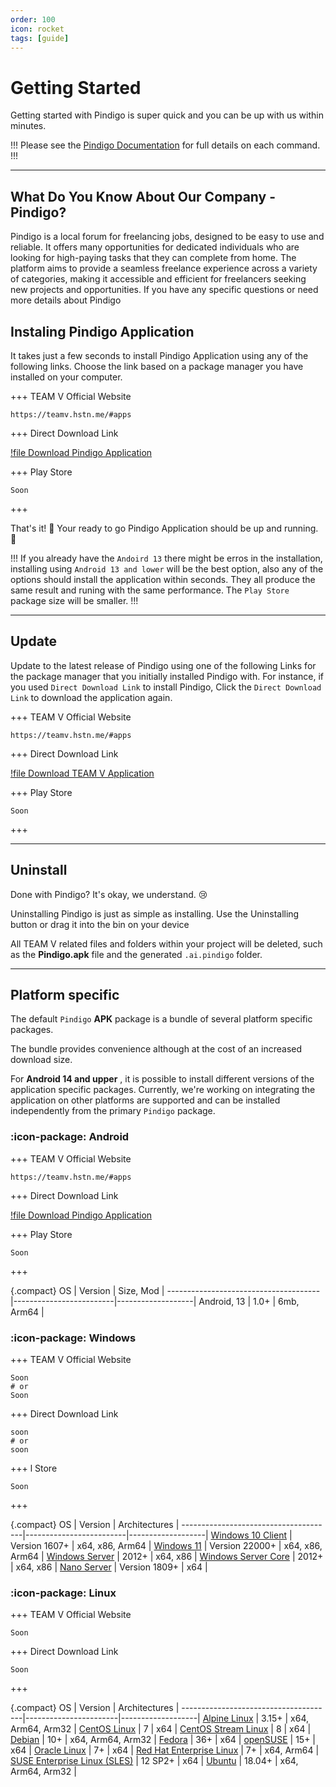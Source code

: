 ```yaml
---
order: 100
icon: rocket
tags: [guide]
---
```

# Getting Started

Getting started with Pindigo is super quick and you can be up with us within minutes.

!!!
Please see the [Pindigo Documentation](https://drive.google.com/file/d/17isAgRymaQ-wZUjt-D4OZ1s_YbAfNuTH/view?usp=drive_link) for full details on each command.
!!!

---

## What Do You Know About Our Company - Pindigo?

Pindigo is a local forum for freelancing jobs, designed to be easy to use and reliable. It offers many opportunities for dedicated individuals who are looking for high-paying tasks that they can complete from home. The platform aims to provide a seamless freelance experience across a variety of categories, making it accessible and efficient for freelancers seeking new projects and opportunities. If you have any specific questions or need more details about Pindigo

## Instaling Pindigo Application

It takes just a few seconds to install Pindigo Application using any of the following links. Choose the link based on a package manager you have installed on your computer.

+++ TEAM V Official Website
```
https://teamv.hstn.me/#apps
```
+++ Direct Download Link

[!file Download Pindigo Application](https://teamv.hstn.me/apps/Pindigo.apk)

+++ Play Store
```
Soon
```
+++

That's it! :tada: Your ready to go Pindigo Application should be up and running. :tada:

!!!
If you already have the `Andoird 13` there might be erros in the installation, installing using `Android 13 and lower` will be the best option, also any of the options should install the application within seconds. They all produce the same result and runing with the same performance. The `Play Store` package size will be smaller.
!!!

---

## Update

Update to the latest release of Pindigo using one of the following Links for the package manager that you initially installed Pindigo with. For instance, if you used `Direct Download Link` to install Pindigo, Click the `Direct Download Link` to download the application again.

+++ TEAM V Official Website
```
https://teamv.hstn.me/#apps
```
+++ Direct Download Link

[!file Download TEAM V Application](https://teamv.hstn.me/apps/Pindigo.apk)

+++ Play Store
```
Soon
```
+++

---

## Uninstall

Done with Pindigo? It's okay, we understand. :cry:

Uninstalling Pindigo is just as simple as installing. Use the Uninstalling button or drag it into the bin on your device



All TEAM V related files and folders within your project will be deleted, such as the **Pindigo.apk** file and the generated `.ai.pindigo` folder.

---

## Platform specific

The default `Pindigo` **APK** package is a bundle of several platform specific packages.

The bundle provides convenience although at the cost of an increased download size.

For **Android 14 and upper** , it is possible to install different versions of the  application specific packages. Currently, we're working on integrating the application on other platforms are supported and can be installed independently from the primary `Pindigo` package.

### :icon-package: Android

+++ TEAM V Official Website
```
https://teamv.hstn.me/#apps
```
+++ Direct Download Link

[!file Download Pindigo Application](https://teamv.hstn.me/apps/Pindigo.apk)

+++ Play Store
```
Soon
```
+++

{.compact}
OS                                    | Version                 | Size, Mod     | 
--------------------------------------|-------------------------|-------------------|
Android, 13                         | 1.0+                  | 6mb, Arm64        |

[macOS]: https://support.apple.com/macos

### :icon-package: Windows

+++ TEAM V Official Website
```
Soon
# or
Soon
```
+++ Direct Download Link
```
soon
# or
soon
```
+++ l Store
```
Soon
```
+++

{.compact}
OS                                    | Version                 | Architectures     |
--------------------------------------|-------------------------|-------------------|
[Windows 10 Client][Windows-client]   | Version 1607+           | x64, x86, Arm64   |
[Windows 11][Windows-client]          | Version 22000+          | x64, x86, Arm64   |
[Windows Server][Windows-Server]      | 2012+                   | x64, x86          |
[Windows Server Core][Windows-Server] | 2012+                   | x64, x86          |
[Nano Server][Nano-Server]            | Version 1809+           | x64               |

[Windows-client]: https://www.microsoft.com/windows/
[Windows-lifecycle]: https://support.microsoft.com/help/13853/windows-lifecycle-fact-sheet
[win-client-docker]: https://hub.docker.com/_/microsoft-windows
[Windows-Server-lifecycle]: https://learn.microsoft.com/windows-server/get-started/windows-server-release-info
[Nano-Server]: https://learn.microsoft.com/windows-server/get-started/getting-started-with-nano-server
[Windows-Server]: https://learn.microsoft.com/windows-server/

### :icon-package: Linux

+++ TEAM V Official Website
```
Soon
```
+++ Direct Download Link
```
Soon
```
+++

{.compact}
OS                                    | Version               | Architectures     |
--------------------------------------|-----------------------|-------------------|
[Alpine Linux][Alpine]                | 3.15+                 | x64, Arm64, Arm32 |
[CentOS Linux][CentOS]                | 7                     | x64               |
[CentOS Stream Linux][CentOS]         | 8                     | x64               |
[Debian][Debian]                      | 10+                   | x64, Arm64, Arm32 |
[Fedora][Fedora]                      | 36+                   | x64               |
[openSUSE][OpenSUSE]                  | 15+                   | x64               |
[Oracle Linux][Oracle-Linux]          | 7+                    | x64               |
[Red Hat Enterprise Linux][RHEL]      | 7+                    | x64, Arm64        |
[SUSE Enterprise Linux (SLES)][SLES]  | 12 SP2+               | x64               |
[Ubuntu][Ubuntu]                      | 18.04+                | x64, Arm64, Arm32 |

[Alpine]: https://alpinelinux.org/
[Alpine-lifecycle]: https://alpinelinux.org/releases/
[CentOS]: https://www.centos.org/
[CentOS-lifecycle]:https://wiki.centos.org/FAQ/General
[CentOS-docker]: https://hub.docker.com/_/centos
[CentOS-pm]: https://learn.microsoft.com/dotnet/core/install/linux-package-manager-centos8
[Debian]: https://www.debian.org/
[Debian-lifecycle]: https://wiki.debian.org/DebianReleases
[Debian-pm]: https://learn.microsoft.com/dotnet/core/install/linux-package-manager-debian10
[Fedora]: https://getfedora.org/
[Fedora-lifecycle]: https://fedoraproject.org/wiki/End_of_life
[Fedora-docker]: https://hub.docker.com/_/fedora
[Fedora-msft-pm]: https://learn.microsoft.com/dotnet/core/install/linux-package-manager-fedora32
[Fedora-pm]: https://fedoraproject.org/wiki/DotNet
[OpenSUSE]: https://opensuse.org/
[OpenSUSE-lifecycle]: https://en.opensuse.org/Lifetime
[OpenSUSE-docker]: https://hub.docker.com/r/opensuse/leap
[OpenSUSE-pm]: https://learn.microsoft.com/dotnet/core/install/linux-package-manager-opensuse15
[Oracle-Linux]: https://www.oracle.com/linux/
[Oracle-Lifecycle]: https://www.oracle.com/a/ocom/docs/elsp-lifetime-069338.pdf
[RHEL]: https://www.redhat.com/en/technologies/linux-platforms/enterprise-linux
[RHEL-lifecycle]: https://access.redhat.com/support/policy/updates/errata/
[RHEL-msft-pm]: https://learn.microsoft.com/dotnet/core/install/linux-package-manager-rhel8
[RHEL-pm]: https://access.redhat.com/documentation/en-us/red_hat_enterprise_linux/8/html/developing_.net_applications_in_rhel_8/using-net-core-on-rhel_gsg#installing-net-core_gsg
[SLES]: https://www.suse.com/products/server/
[SLES-lifecycle]: https://www.suse.com/lifecycle/
[SLES-pm]: https://learn.microsoft.com/dotnet/core/install/linux-package-manager-sles15
[Ubuntu]: https://ubuntu.com/
[Ubuntu-lifecycle]: https://wiki.ubuntu.com/Releases
[Ubuntu-pm]: https://learn.microsoft.com/dotnet/core/install/linux-package-manager-ubuntu-2004
[glibc]: https://www.gnu.org/software/libc/
[musl]: https://musl.libc.org/